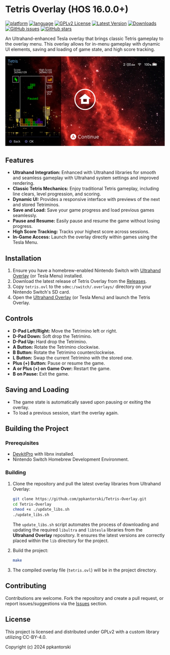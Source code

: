 # Tetris Overlay (HOS 16.0.0+)
[![platform](https://img.shields.io/badge/platform-Switch-898c8c?logo=C++.svg)](https://gbatemp.net/forums/nintendo-switch.283/?prefix_id=44)
[![language](https://img.shields.io/badge/language-C++-ba1632?logo=C++.svg)](https://github.com/topics/cpp)
[![GPLv2 License](https://img.shields.io/badge/license-GPLv2-189c11.svg)](https://www.gnu.org/licenses/old-licenses/gpl-2.0.en.html)
[![Latest Version](https://img.shields.io/github/v/release/ppkantorski/Tetris-Overlay?label=latest%20version&color=blue)](https://github.com/ppkantorski/Tetris-Overlay/releases/latest)
[![Downloads](https://img.shields.io/github/downloads/ppkantorski/Tetris-Overlay/total?color=6f42c1)](https://github.com/ppkantorski/Tetris-Overlay/graphs/traffic)
[![GitHub issues](https://img.shields.io/github/issues/ppkantorski/Tetris-Overlay?color=222222)](https://github.com/ppkantorski/Tetris-Overlay/issues)
[![GitHub stars](https://img.shields.io/github/stars/ppkantorski/Tetris-Overlay)](https://github.com/ppkantorski/Tetris-Overlay/stargazers)


An Ultrahand-enhanced Tesla overlay that brings classic Tetris gameplay to the overlay menu. This overlay allows for in-menu gameplay with dynamic UI elements, saving and loading of game state, and high score tracking.

[![Screenshot_1](.pics/screenshot_1.png)](https://gbatemp.net/threads/tetris-overlay.661021/)

## Features

- **Ultrahand Integration:** Enhanced with Ultrahand libraries for smooth and seamless gameplay with Ultrahand system settings and improved rendering.
- **Classic Tetris Mechanics:** Enjoy traditional Tetris gameplay, including line clears, level progression, and scoring.
- **Dynamic UI:** Provides a responsive interface with previews of the next and stored Tetriminos.
- **Save and Load:** Save your game progress and load previous games seamlessly.
- **Pause and Resume:** Easily pause and resume the game without losing progress.
- **High Score Tracking:** Tracks your highest score across sessions.
- **In-Game Access:** Launch the overlay directly within games using the Tesla Menu.

## Installation

1. Ensure you have a homebrew-enabled Nintendo Switch with [Ultrahand Overlay](https://github.com/ppkantorski/Ultrahand-Overlay) (or Tesla Menu) installed.
2. Download the latest release of Tetris Overlay from the [Releases](https://github.com/ppkantorski/Tetris-Overlay/releases).
3. Copy `tetris.ovl` to the `sdmc:/switch/.overlays/` directory on your Nintendo Switch's SD card.
4. Open the [Ultrahand Overlay](https://github.com/ppkantorski/Ultrahand-Overlay) (or Tesla Menu) and launch the Tetris Overlay.

## Controls

- **D-Pad Left/Right:** Move the Tetrimino left or right.
- **D-Pad Down:** Soft drop the Tetrimino.
- **D-Pad Up:** Hard drop the Tetrimino.
- **A Button:** Rotate the Tetrimino clockwise.
- **B Button:** Rotate the Tetrimino counterclockwise.
- **L Button:** Swap the current Tetrimino with the stored one.
- **Plus (+) Button:** Pause or resume the game.
- **A or Plus (+) on Game Over:** Restart the game.
- **B on Pause:** Exit the game.

## Saving and Loading

- The game state is automatically saved upon pausing or exiting the overlay.
- To load a previous session, start the overlay again.

## Building the Project

### Prerequisites

- [DevkitPro](https://devkitpro.org/) with libnx installed.
- Nintendo Switch Homebrew Development Environment.

### Building

1. Clone the repository and pull the latest overlay libraries from Ultrahand Overlay:
    ```bash
    git clone https://github.com/ppkantorski/Tetris-Overlay.git
    cd Tetris-Overlay
    chmod +x ./update_libs.sh
    ./update_libs.sh
    ```
    The `update_libs.sh` script automates the process of downloading and updating the required `libultra` and `libtesla` libraries from the **Ultrahand Overlay** repository. It ensures the latest versions are correctly placed within the `lib` directory for the project.

2. Build the project:
    ```bash
    make
    ```

3. The compiled overlay file (`tetris.ovl`) will be in the project directory.

## Contributing

Contributions are welcome. Fork the repository and create a pull request, or report issues/suggestions via the [Issues](https://github.com/ppkantorski/Tetris-Overlay/issues) section.

## License

This project is licensed and distributed under GPLv2 with a custom library utilizing CC-BY-4.0.

Copyright (c) 2024 ppkantorski
